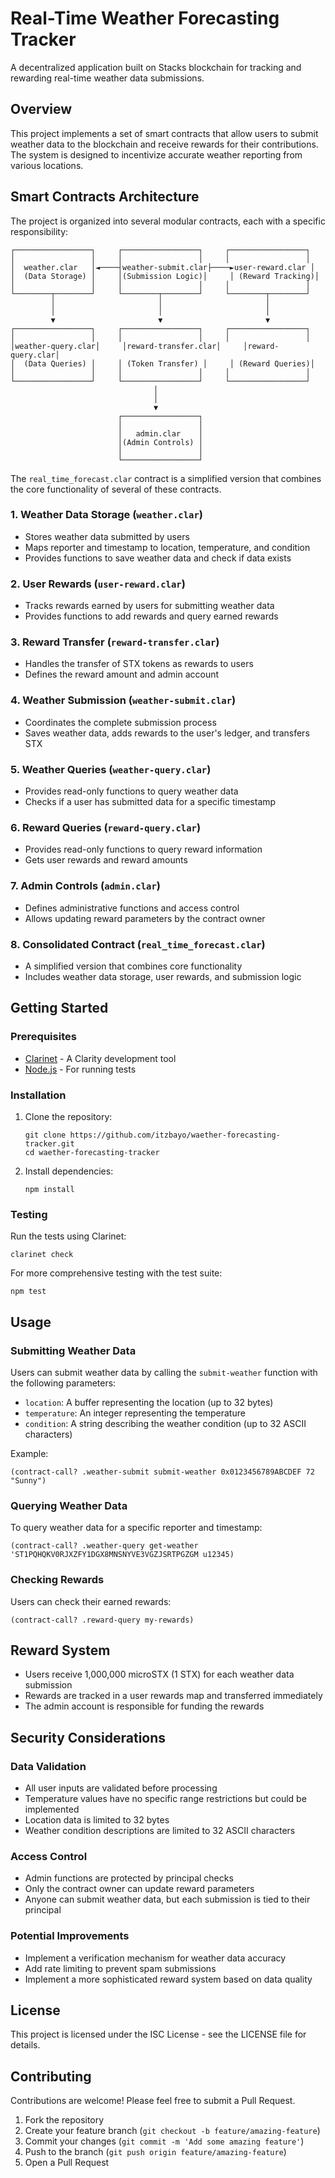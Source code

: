 # Real-Time Weather Forecasting Tracker

A decentralized application built on Stacks blockchain for tracking and rewarding real-time weather data submissions.

## Overview

This project implements a set of smart contracts that allow users to submit weather data to the blockchain and receive rewards for their contributions. The system is designed to incentivize accurate weather reporting from various locations.

## Smart Contracts Architecture

The project is organized into several modular contracts, each with a specific responsibility:

```
┌─────────────────┐     ┌─────────────────┐     ┌─────────────────┐
│                 │     │                 │     │                 │
│  weather.clar   │◄────┤weather-submit.clar├────►user-reward.clar │
│  (Data Storage) │     │(Submission Logic)│     │ (Reward Tracking)│
│                 │     │                 │     │                 │
└────────┬────────┘     └────────┬────────┘     └────────┬────────┘
         │                       │                       │
         │                       │                       │
         ▼                       ▼                       ▼
┌─────────────────┐     ┌─────────────────┐     ┌─────────────────┐
│                 │     │                 │     │                 │
│weather-query.clar│     │reward-transfer.clar│     │reward-query.clar│
│  (Data Queries) │     │ (Token Transfer) │     │ (Reward Queries)│
│                 │     │                 │     │                 │
└─────────────────┘     └─────────────────┘     └─────────────────┘
                                │
                                │
                                ▼
                        ┌─────────────────┐
                        │                 │
                        │   admin.clar    │
                        │(Admin Controls) │
                        │                 │
                        └─────────────────┘
```

The `real_time_forecast.clar` contract is a simplified version that combines the core functionality of several of these contracts.

### 1. Weather Data Storage (`weather.clar`)
- Stores weather data submitted by users
- Maps reporter and timestamp to location, temperature, and condition
- Provides functions to save weather data and check if data exists

### 2. User Rewards (`user-reward.clar`)
- Tracks rewards earned by users for submitting weather data
- Provides functions to add rewards and query earned rewards

### 3. Reward Transfer (`reward-transfer.clar`)
- Handles the transfer of STX tokens as rewards to users
- Defines the reward amount and admin account

### 4. Weather Submission (`weather-submit.clar`)
- Coordinates the complete submission process
- Saves weather data, adds rewards to the user's ledger, and transfers STX

### 5. Weather Queries (`weather-query.clar`)
- Provides read-only functions to query weather data
- Checks if a user has submitted data for a specific timestamp

### 6. Reward Queries (`reward-query.clar`)
- Provides read-only functions to query reward information
- Gets user rewards and reward amounts

### 7. Admin Controls (`admin.clar`)
- Defines administrative functions and access control
- Allows updating reward parameters by the contract owner

### 8. Consolidated Contract (`real_time_forecast.clar`)
- A simplified version that combines core functionality
- Includes weather data storage, user rewards, and submission logic

## Getting Started

### Prerequisites

- [Clarinet](https://github.com/hirosystems/clarinet) - A Clarity development tool
- [Node.js](https://nodejs.org/) - For running tests

### Installation

1. Clone the repository:
   ```
   git clone https://github.com/itzbayo/waether-forecasting-tracker.git
   cd waether-forecasting-tracker
   ```

2. Install dependencies:
   ```
   npm install
   ```

### Testing

Run the tests using Clarinet:
```
clarinet check
```

For more comprehensive testing with the test suite:
```
npm test
```

## Usage

### Submitting Weather Data

Users can submit weather data by calling the `submit-weather` function with the following parameters:
- `location`: A buffer representing the location (up to 32 bytes)
- `temperature`: An integer representing the temperature
- `condition`: A string describing the weather condition (up to 32 ASCII characters)

Example:
```clarity
(contract-call? .weather-submit submit-weather 0x0123456789ABCDEF 72 "Sunny")
```

### Querying Weather Data

To query weather data for a specific reporter and timestamp:
```clarity
(contract-call? .weather-query get-weather 'ST1PQHQKV0RJXZFY1DGX8MNSNYVE3VGZJSRTPGZGM u12345)
```

### Checking Rewards

Users can check their earned rewards:
```clarity
(contract-call? .reward-query my-rewards)
```

## Reward System

- Users receive 1,000,000 microSTX (1 STX) for each weather data submission
- Rewards are tracked in a user rewards map and transferred immediately
- The admin account is responsible for funding the rewards

## Security Considerations

### Data Validation
- All user inputs are validated before processing
- Temperature values have no specific range restrictions but could be implemented
- Location data is limited to 32 bytes
- Weather condition descriptions are limited to 32 ASCII characters

### Access Control
- Admin functions are protected by principal checks
- Only the contract owner can update reward parameters
- Anyone can submit weather data, but each submission is tied to their principal

### Potential Improvements
- Implement a verification mechanism for weather data accuracy
- Add rate limiting to prevent spam submissions
- Implement a more sophisticated reward system based on data quality

## License

This project is licensed under the ISC License - see the LICENSE file for details.

## Contributing

Contributions are welcome! Please feel free to submit a Pull Request.

1. Fork the repository
2. Create your feature branch (`git checkout -b feature/amazing-feature`)
3. Commit your changes (`git commit -m 'Add some amazing feature'`)
4. Push to the branch (`git push origin feature/amazing-feature`)
5. Open a Pull Request
